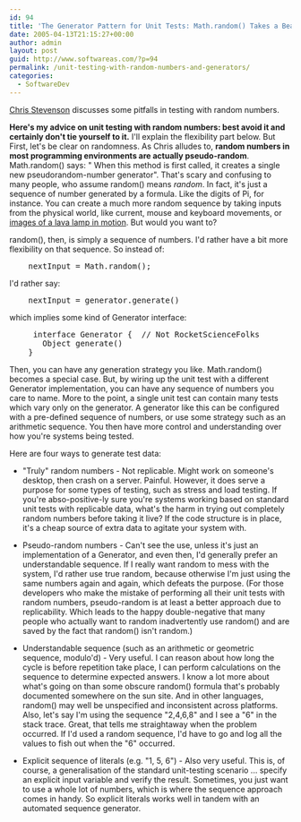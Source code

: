 ```yaml
---
id: 94
title: 'The Generator Pattern for Unit Tests: Math.random() Takes a Beating'
date: 2005-04-13T21:15:27+00:00
author: admin
layout: post
guid: http://www.softwareas.com/?p=94
permalink: /unit-testing-with-random-numbers-and-generators/
categories:
  - SoftwareDev
---
```

[Chris Stevenson](http://www.skizz.biz/archives/000568.html) discusses some pitfalls in testing with random numbers.

**Here's my advice on unit testing with random numbers: best avoid it and certainly don't tie yourself to it.** I'll explain the flexibility part below.
But First, let's be clear on randomness. As Chris alludes to, <b>random numbers in most programming environments are actually pseudo-random</b>. Math.random() says: " When this method is first called, it creates a single new pseudorandom-number generator". That's scary and confusing to many people, who assume random() means *random*. In fact, it's just a sequence of number generated by a formula. Like the digits of Pi, for instance. You can create a much more random sequence by taking inputs from the physical world, like current, mouse and keyboard movements, or [images of a lava lamp in motion](http://www.maa.org/mathland/mathtrek_5_7_01.html). But would you want to?

random(), then, is simply a sequence of numbers. I'd rather have a bit more flexibility on that sequence. So instead of:

<pre>
    nextInput = Math.random();
</pre>

I'd rather say:

<pre>
    nextInput = generator.generate()
</pre>

which implies some kind of Generator interface:
<pre>
     interface Generator {  // Not RocketScienceFolks
       Object generate()
    }
</pre>

Then, you can have any generation strategy you like. Math.random() becomes a special case. But, by wiring up the unit test with a different Generator implementation, you can have any sequence of numbers you care to name. More to the point, a single unit test can contain many tests which vary only on the generator. A generator like this can be configured with a pre-defined sequence of numbers, or use some strategy such as an arithmetic sequence. You then have more control and understanding over how you're systems being tested.

Here are four ways to generate test data:

* "Truly" random numbers - Not replicable. Might work on someone's desktop, then crash on a server. Painful. However, it does serve a purpose for some types of testing, such as stress and load testing. If you're abso-positive-ly sure you're systems working based on standard unit tests with replicable data, what's the harm in trying out completely random numbers before taking it live? If the code structure is in place, it's a cheap source of extra data to agitate your system with.

* Pseudo-random numbers - Can't see the use, unless it's just an implementation of a Generator, and even then, I'd generally prefer an understandable sequence. If I really want random to mess with the system, I'd rather use true random, because otherwise I'm just using the same numbers again and again, which defeats the purpose. (For those developers who make the mistake of performing all their unit tests with random  numbers, pseudo-random is at least a better approach due to replicability. Which leads to the happy double-negative that many people who actually want to random inadvertently use random() and are saved by the fact that random() isn't random.)

* Understandable sequence (such as an arithmetic or geometric sequence, modulo'd) - Very useful. I can reason about how long the cycle is before repetition take place, I can perform calculations on the sequence to determine expected answers. I know a lot more about what's going on than some obscure random() formula that's probably documented somewhere on the sun site. And in other languages, random() may well be unspecified and inconsistent across platforms. Also, let's say I'm using the sequence "2,4,6,8" and I see a "6" in the stack trace. Great, that tells me straightaway when the problem occurred. If I'd used a random sequence, I'd have to go and log all the values to fish out when the "6" occurred.

* Explicit sequence of literals (e.g. "1, 5, 6") - Also very useful. This is, of course, a generalisation of the standard unit-testing scenario ... specify an explicit input variable and verify the result. Sometimes, you just want to use a whole lot of numbers, which is where the sequence approach comes in handy.  So explicit literals works well in tandem with an automated sequence generator.<!--db6396ec4a8bc6f3e22b986245112824-->